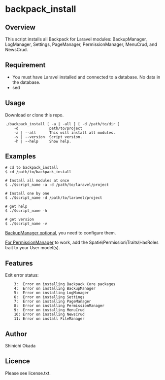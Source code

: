 # backpack_install

## Overview

This script installs all Backpack for Laravel modules:
BackupManager, LogManager, Settings, PageManager, PermissionManager, MenuCrud, and NewsCrud.

## Requirement

- You must have Laravel installed and connected to a database. No data in the database.
- sed

## Usage

Download or clone this repo.

```terminal
./backpack_install [ -a | -all ] [ -d /path/to/dir ]
    -d              path/to/project
    -a | --all      This will install all modules.
    -v | --version  Script version.
    -h | --help     Show help.
```

## Examples

```terminal
# cd to backpack_install
$ cd /path/to/backpack_install

# Install all modules at once
$ ./$script_name -a -d /path/to/laravel/project

# Install one by one
$ ./$script_name -d /path/to/laravel/project

# get help
$ ./$script_name -h

# get version
$ ./$script_name -v

```

[BackupManager optional](https://github.com/Laravel-Backpack/BackupManager#install), you need to configure them.

[For PermissionManager](https://github.com/Laravel-Backpack/PermissionManager#install) to work, add the Spatie\Permission\Traits\HasRoles trait to your User model(s).

## Features

Exit error status:

```
    3:  Error on installing Backpack Core packages
    4:  Error on installing BackupManager
    5:  Error on installing LogManager
    6:  Error on installing Settings
    7:  Error on installing PageManager
    8:  Error on installing PermissionManager
    9:  Error on installing MenuCrud
    10: Error on installing NewsCrud
    11: Error on install FileManager
```

## Author

Shinichi Okada

## Licence

Please see license.txt.

